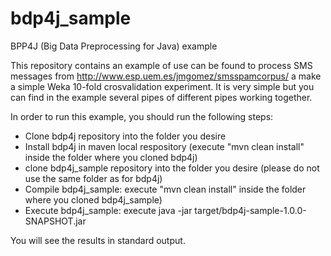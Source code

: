 # bdp4j_sample
BPP4J (Big Data Preprocessing for Java) example

This repository contains an example of use can be found to process SMS messages from http://www.esp.uem.es/jmgomez/smsspamcorpus/ 
a make a simple Weka 10-fold crosvalidation experiment. It is very simple but you can find in the example several pipes of different pipes working 
together. 

In order to run this example, you should run the following steps:

* Clone bdp4j repository into the folder you desire
* Install bdp4j in maven local respository (execute "mvn clean install" inside the folder where you cloned bdp4j)
* clone bdp4j_sample repository into the folder you desire (please do not use the same folder as for bdp4j)
* Compile bdp4j_sample: execute "mvn clean install" inside the folder where you cloned bdp4j_sample)
* Execute bdp4j_sample: execute java -jar target/bdp4j-sample-1.0.0-SNAPSHOT.jar

You will see the results in standard output.
